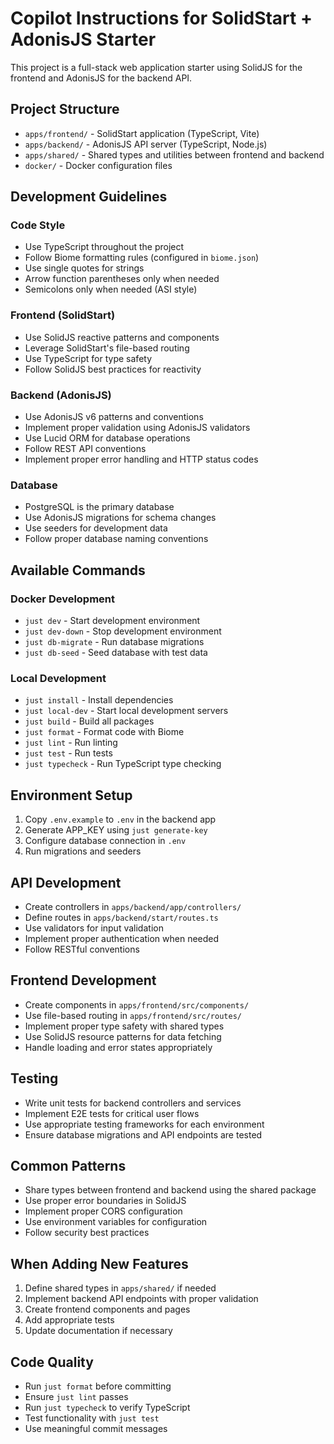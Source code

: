 # Copilot Instructions for SolidStart + AdonisJS Starter

This project is a full-stack web application starter using SolidJS for the frontend and AdonisJS for the backend API.

## Project Structure

- `apps/frontend/` - SolidStart application (TypeScript, Vite)
- `apps/backend/` - AdonisJS API server (TypeScript, Node.js)
- `apps/shared/` - Shared types and utilities between frontend and backend
- `docker/` - Docker configuration files

## Development Guidelines

### Code Style
- Use TypeScript throughout the project
- Follow Biome formatting rules (configured in `biome.json`)
- Use single quotes for strings
- Arrow function parentheses only when needed
- Semicolons only when needed (ASI style)

### Frontend (SolidStart)
- Use SolidJS reactive patterns and components
- Leverage SolidStart's file-based routing
- Use TypeScript for type safety
- Follow SolidJS best practices for reactivity

### Backend (AdonisJS)
- Use AdonisJS v6 patterns and conventions
- Implement proper validation using AdonisJS validators
- Use Lucid ORM for database operations
- Follow REST API conventions
- Implement proper error handling and HTTP status codes

### Database
- PostgreSQL is the primary database
- Use AdonisJS migrations for schema changes
- Use seeders for development data
- Follow proper database naming conventions

## Available Commands

### Docker Development
- `just dev` - Start development environment
- `just dev-down` - Stop development environment
- `just db-migrate` - Run database migrations
- `just db-seed` - Seed database with test data

### Local Development
- `just install` - Install dependencies
- `just local-dev` - Start local development servers
- `just build` - Build all packages
- `just format` - Format code with Biome
- `just lint` - Run linting
- `just test` - Run tests
- `just typecheck` - Run TypeScript type checking

## Environment Setup

1. Copy `.env.example` to `.env` in the backend app
2. Generate APP_KEY using `just generate-key`
3. Configure database connection in `.env`
4. Run migrations and seeders

## API Development

- Create controllers in `apps/backend/app/controllers/`
- Define routes in `apps/backend/start/routes.ts`
- Use validators for input validation
- Implement proper authentication when needed
- Follow RESTful conventions

## Frontend Development

- Create components in `apps/frontend/src/components/`
- Use file-based routing in `apps/frontend/src/routes/`
- Implement proper type safety with shared types
- Use SolidJS resource patterns for data fetching
- Handle loading and error states appropriately

## Testing

- Write unit tests for backend controllers and services
- Implement E2E tests for critical user flows
- Use appropriate testing frameworks for each environment
- Ensure database migrations and API endpoints are tested

## Common Patterns

- Share types between frontend and backend using the shared package
- Use proper error boundaries in SolidJS
- Implement proper CORS configuration
- Use environment variables for configuration
- Follow security best practices

## When Adding New Features

1. Define shared types in `apps/shared/` if needed
2. Implement backend API endpoints with proper validation
3. Create frontend components and pages
4. Add appropriate tests
5. Update documentation if necessary

## Code Quality

- Run `just format` before committing
- Ensure `just lint` passes
- Run `just typecheck` to verify TypeScript
- Test functionality with `just test`
- Use meaningful commit messages